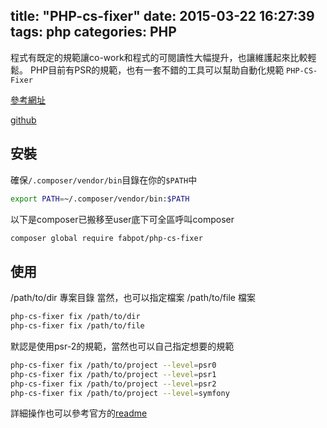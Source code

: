 title: "PHP-cs-fixer"
date: 2015-03-22 16:27:39
tags: php
categories: PHP
---

程式有既定的規範讓co-work和程式的可閱讀性大幅提升，也讓維護起來比較輕鬆。
PHP目前有PSR的規範，也有一套不錯的工具可以幫助自動化規範 `PHP-CS-Fixer`

<!-- more -->

[參考網址](https://phphub.org/topics/547)

[github](https://github.com/FriendsOfPHP/PHP-CS-Fixer)

## 安裝

確保`/.composer/vendor/bin`目錄在你的`$PATH`中
``` bash
export PATH=~/.composer/vendor/bin:$PATH
```

以下是composer已搬移至user底下可全區呼叫composer

``` bash
composer global require fabpot/php-cs-fixer
```

## 使用
/path/to/dir 專案目錄
當然，也可以指定檔案
/path/to/file 檔案
``` bash
php-cs-fixer fix /path/to/dir
php-cs-fixer fix /path/to/file
```

默認是使用psr-2的規範，當然也可以自己指定想要的規範
``` bash
php-cs-fixer fix /path/to/project --level=psr0
php-cs-fixer fix /path/to/project --level=psr1
php-cs-fixer fix /path/to/project --level=psr2
php-cs-fixer fix /path/to/project --level=symfony
```

詳細操作也可以參考官方的[readme](https://github.com/FriendsOfPHP/PHP-CS-Fixer)